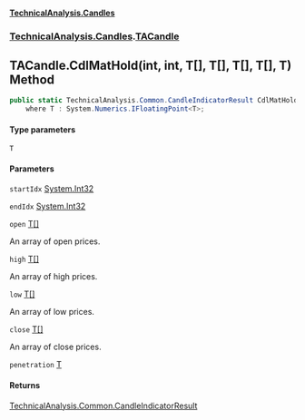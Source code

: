 #### [TechnicalAnalysis.Candles](TechnicalAnalysis.Candles.md 'TechnicalAnalysis.Candles')
### [TechnicalAnalysis.Candles](TechnicalAnalysis.Candles.md#TechnicalAnalysis.Candles 'TechnicalAnalysis.Candles').[TACandle](TACandle.md 'TechnicalAnalysis.Candles.TACandle')

## TACandle.CdlMatHold<T>(int, int, T[], T[], T[], T[], T) Method

```csharp
public static TechnicalAnalysis.Common.CandleIndicatorResult CdlMatHold<T>(int startIdx, int endIdx, T[] open, T[] high, T[] low, T[] close, T penetration)
    where T : System.Numerics.IFloatingPoint<T>;
```
#### Type parameters

<a name='TechnicalAnalysis.Candles.TACandle.CdlMatHold_T_(int,int,T[],T[],T[],T[],T).T'></a>

`T`
#### Parameters

<a name='TechnicalAnalysis.Candles.TACandle.CdlMatHold_T_(int,int,T[],T[],T[],T[],T).startIdx'></a>

`startIdx` [System.Int32](https://docs.microsoft.com/en-us/dotnet/api/System.Int32 'System.Int32')

<a name='TechnicalAnalysis.Candles.TACandle.CdlMatHold_T_(int,int,T[],T[],T[],T[],T).endIdx'></a>

`endIdx` [System.Int32](https://docs.microsoft.com/en-us/dotnet/api/System.Int32 'System.Int32')

<a name='TechnicalAnalysis.Candles.TACandle.CdlMatHold_T_(int,int,T[],T[],T[],T[],T).open'></a>

`open` [T](TACandle.CdlMatHold_T_(int,int,T[],T[],T[],T[],T).md#TechnicalAnalysis.Candles.TACandle.CdlMatHold_T_(int,int,T[],T[],T[],T[],T).T 'TechnicalAnalysis.Candles.TACandle.CdlMatHold<T>(int, int, T[], T[], T[], T[], T).T')[[]](https://docs.microsoft.com/en-us/dotnet/api/System.Array 'System.Array')

An array of open prices.

<a name='TechnicalAnalysis.Candles.TACandle.CdlMatHold_T_(int,int,T[],T[],T[],T[],T).high'></a>

`high` [T](TACandle.CdlMatHold_T_(int,int,T[],T[],T[],T[],T).md#TechnicalAnalysis.Candles.TACandle.CdlMatHold_T_(int,int,T[],T[],T[],T[],T).T 'TechnicalAnalysis.Candles.TACandle.CdlMatHold<T>(int, int, T[], T[], T[], T[], T).T')[[]](https://docs.microsoft.com/en-us/dotnet/api/System.Array 'System.Array')

An array of high prices.

<a name='TechnicalAnalysis.Candles.TACandle.CdlMatHold_T_(int,int,T[],T[],T[],T[],T).low'></a>

`low` [T](TACandle.CdlMatHold_T_(int,int,T[],T[],T[],T[],T).md#TechnicalAnalysis.Candles.TACandle.CdlMatHold_T_(int,int,T[],T[],T[],T[],T).T 'TechnicalAnalysis.Candles.TACandle.CdlMatHold<T>(int, int, T[], T[], T[], T[], T).T')[[]](https://docs.microsoft.com/en-us/dotnet/api/System.Array 'System.Array')

An array of low prices.

<a name='TechnicalAnalysis.Candles.TACandle.CdlMatHold_T_(int,int,T[],T[],T[],T[],T).close'></a>

`close` [T](TACandle.CdlMatHold_T_(int,int,T[],T[],T[],T[],T).md#TechnicalAnalysis.Candles.TACandle.CdlMatHold_T_(int,int,T[],T[],T[],T[],T).T 'TechnicalAnalysis.Candles.TACandle.CdlMatHold<T>(int, int, T[], T[], T[], T[], T).T')[[]](https://docs.microsoft.com/en-us/dotnet/api/System.Array 'System.Array')

An array of close prices.

<a name='TechnicalAnalysis.Candles.TACandle.CdlMatHold_T_(int,int,T[],T[],T[],T[],T).penetration'></a>

`penetration` [T](TACandle.CdlMatHold_T_(int,int,T[],T[],T[],T[],T).md#TechnicalAnalysis.Candles.TACandle.CdlMatHold_T_(int,int,T[],T[],T[],T[],T).T 'TechnicalAnalysis.Candles.TACandle.CdlMatHold<T>(int, int, T[], T[], T[], T[], T).T')

#### Returns
[TechnicalAnalysis.Common.CandleIndicatorResult](https://docs.microsoft.com/en-us/dotnet/api/TechnicalAnalysis.Common.CandleIndicatorResult 'TechnicalAnalysis.Common.CandleIndicatorResult')